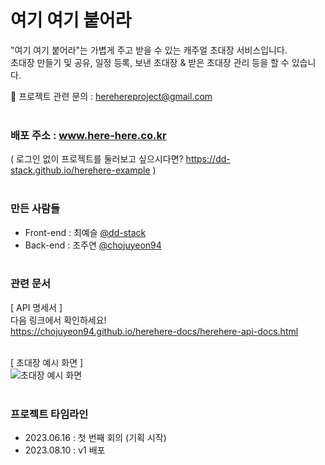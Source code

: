 # 여기 여기 붙어라

"여기 여기 붙어라"는 가볍게 주고 받을 수 있는 캐주얼 초대장 서비스입니다.<br>
초대장 만들기 및 공유, 일정 등록, 보낸 초대장 & 받은 초대장 관리 등을 할 수 있습니다.<br>

📧 프로젝트 관련 문의 : herehereproject@gmail.com<br><br>

### 배포 주소 : www.here-here.co.kr

( 로그인 없이 프로젝트를 둘러보고 싶으시다면? https://dd-stack.github.io/herehere-example )<br><br>

### 만든 사람들

- Front-end : 최예슬 [@dd-stack](https://github.com/dd-stack)
- Back-end : 조주연 [@chojuyeon94](https://github.com/chojuyeon94)<br><br>

### 관련 문서

[ API 명세서 ]<br>
다음 링크에서 확인하세요!<br>
<https://chojuyeon94.github.io/herehere-docs/herehere-api-docs.html><br><br>

[ 초대장 예시 화면 ] <br>
![초대장 예시 화면](https://github.com/dd-stack/here-here/assets/117844745/5c26f2a5-37e4-42fe-8365-a56444d6674c)<br><br>

### 프로젝트 타임라인

- 2023.06.16 : 첫 번째 회의 (기획 시작)
- 2023.08.10 : v1 배포
